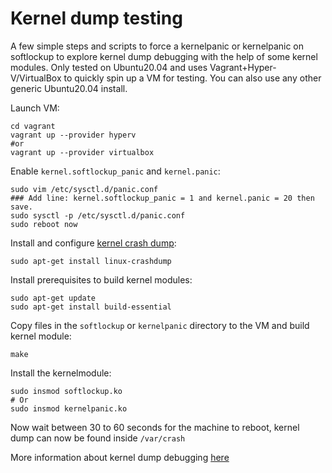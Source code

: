 # Kernel dump testing

A few simple steps and scripts to force a kernelpanic or kernelpanic on softlockup to explore kernel dump debugging with the help of some kernel modules. Only tested on Ubuntu20.04 and uses Vagrant+Hyper-V/VirtualBox to quickly spin up a VM for testing. You can also use any other generic Ubuntu20.04 install.

Launch VM:

```shell
cd vagrant
vagrant up --provider hyperv
#or
vagrant up --provider virtualbox
```

Enable ```kernel.softlockup_panic``` and ```kernel.panic```:

```shell
sudo vim /etc/sysctl.d/panic.conf
### Add line: kernel.softlockup_panic = 1 and kernel.panic = 20 then save.
sudo sysctl -p /etc/sysctl.d/panic.conf
sudo reboot now
```

Install and configure [kernel crash dump](https://ubuntu.com/server/docs/kernel-crash-dump):

```shell
sudo apt-get install linux-crashdump
```

Install prerequisites to build kernel modules:

```shell
sudo apt-get update
sudo apt-get install build-essential
```

Copy files in the ```softlockup``` or ```kernelpanic``` directory to the VM and build kernel module:

```shell
make
```

Install the kernelmodule:

```shell
sudo insmod softlockup.ko
# Or
sudo insmod kernelpanic.ko
```

Now wait between 30 to 60 seconds for the machine to reboot, kernel dump can now be found inside ```/var/crash```

More information about kernel dump debugging [here](https://www.youtube.com/watch?v=6l0ulgv1OJ4)
